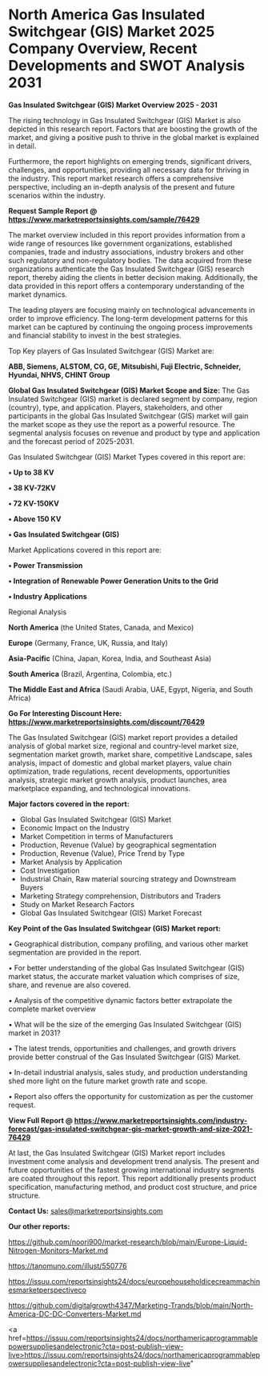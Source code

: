 # North America Gas Insulated Switchgear (GIS) Market 2025 Company Overview, Recent Developments and SWOT Analysis 2031

<Strong> Gas Insulated Switchgear (GIS) Market Overview 2025 - 2031</strong>

The rising technology in Gas Insulated Switchgear (GIS) Market is also depicted in this research report. Factors that are boosting the growth of the market, and giving a positive push to thrive in the global market is explained in detail.

Furthermore, the report highlights on emerging trends, significant drivers, challenges, and opportunities, providing all necessary data for thriving in the industry. This report market research offers a comprehensive perspective, including an in-depth analysis of the present and future scenarios within the industry.

<strong>Request Sample Report @ <a href=https://www.marketreportsinsights.com/sample/76429>https://www.marketreportsinsights.com/sample/76429</a></strong>

The market overview included in this report provides information from a wide range of resources like government organizations, established companies, trade and industry associations, industry brokers and other such regulatory and non-regulatory bodies. The data acquired from these organizations authenticate the Gas Insulated Switchgear (GIS) research report, thereby aiding the clients in better decision making. Additionally, the data provided in this report offers a contemporary understanding of the market dynamics.

The leading players are focusing mainly on technological advancements in order to improve efficiency. The long-term development patterns for this market can be captured by continuing the ongoing process improvements and financial stability to invest in the best strategies.

Top Key players of Gas Insulated Switchgear (GIS) Market are:

<strong>ABB, Siemens, ALSTOM, CG, GE, Mitsubishi, Fuji Electric, Schneider, Hyundai, NHVS, CHINT Group</strong>

<strong><b>Global Gas Insulated Switchgear (GIS) Market Scope and Size:</b></strong>
The Gas Insulated Switchgear (GIS) market is declared segment by company, region (country), type, and application. Players, stakeholders, and other participants in the global Gas Insulated Switchgear (GIS) market will gain the market scope as they use the report as a powerful resource. The segmental analysis focuses on revenue and product by type and application and the forecast period of 2025-2031.

Gas Insulated Switchgear (GIS) Market Types covered in this report are:

<strong>• Up to 38 KV

• 38 KV-72KV

• 72 KV-150KV

• Above 150 KV

• Gas Insulated Switchgear (GIS)</strong>

Market Applications covered in this report are:

<strong>• Power Transmission

• Integration of Renewable Power Generation Units to the Grid

• Industry Applications</strong> 

Regional Analysis

<strong>North America</strong> (the United States, Canada, and Mexico)

<strong>Europe</strong> (Germany, France, UK, Russia, and Italy)

<strong>Asia-Pacific</strong> (China, Japan, Korea, India, and Southeast Asia)

<strong>South America</strong> (Brazil, Argentina, Colombia, etc.)

<strong>The Middle East and Africa</strong> (Saudi Arabia, UAE, Egypt, Nigeria, and South Africa)

<strong>Go For Interesting Discount Here: <a href=https://www.marketreportsinsights.com/discount/76429>https://www.marketreportsinsights.com/discount/76429</a></strong>

The Gas Insulated Switchgear (GIS) market report provides a detailed analysis of global market size, regional and country-level market size, segmentation market growth, market share, competitive Landscape, sales analysis, impact of domestic and global market players, value chain optimization, trade regulations, recent developments, opportunities analysis, strategic market growth analysis, product launches, area marketplace expanding, and technological innovations.

<strong><b>Major factors covered in the report:</b></strong>
<ul>
  <li>Global Gas Insulated Switchgear (GIS) Market </li>
  <li>Economic Impact on the Industry</li>
  <li>Market Competition in terms of Manufacturers</li>
  <li>Production, Revenue (Value) by geographical segmentation</li>
  <li>Production, Revenue (Value), Price Trend by Type</li>
  <li>Market Analysis by Application</li>
  <li>Cost Investigation</li>
  <li>Industrial Chain, Raw material sourcing strategy and Downstream Buyers</li>
  <li>Marketing Strategy comprehension, Distributors and Traders</li>
  <li>Study on Market Research Factors</li>
  <li>Global Gas Insulated Switchgear (GIS) Market Forecast</li>
</ul>

<strong><b>Key Point of the Gas Insulated Switchgear (GIS) Market report:</b></strong>

• Geographical distribution, company profiling, and various other market segmentation are provided in the report.

• For better understanding of the global Gas Insulated Switchgear (GIS) market status, the accurate market valuation which comprises of size, share, and revenue are also covered.

• Analysis of the competitive dynamic factors better extrapolate the complete market overview

• What will be the size of the emerging Gas Insulated Switchgear (GIS) market in 2031?

• The latest trends, opportunities and challenges, and growth drivers provide better construal of the Gas Insulated Switchgear (GIS) Market.

• In-detail industrial analysis, sales study, and production understanding shed more light on the future market growth rate and scope.

• Report also offers the opportunity for customization as per the customer request.

<strong><b>View Full Report @ <a href=https://www.marketreportsinsights.com/industry-forecast/gas-insulated-switchgear-gis-market-growth-and-size-2021-76429>https://www.marketreportsinsights.com/industry-forecast/gas-insulated-switchgear-gis-market-growth-and-size-2021-76429</a></b></strong>


At last, the Gas Insulated Switchgear (GIS) Market report includes investment come analysis and development trend analysis. The present and future opportunities of the fastest growing international industry segments are coated throughout this report. This report additionally presents product specification, manufacturing method, and product cost structure, and price structure.

<strong>Contact Us:</strong>
sales@marketreportsinsights.com

<strong>Our other reports:</strong>

<a href=https://github.com/noori900/market-research/blob/main/Europe-Liquid-Nitrogen-Monitors-Market.md>https://github.com/noori900/market-research/blob/main/Europe-Liquid-Nitrogen-Monitors-Market.md</a>

<a href=https://tanomuno.com/illust/550776>https://tanomuno.com/illust/550776</a>

<a href=https://issuu.com/reportsinsights24/docs/europehouseholdicecreammachinesmarketperspectiveco>https://issuu.com/reportsinsights24/docs/europehouseholdicecreammachinesmarketperspectiveco</a>

<a href=https://github.com/digitalgrowth4347/Marketing-Trands/blob/main/North-America-DC-DC-Converters-Market.md>https://github.com/digitalgrowth4347/Marketing-Trands/blob/main/North-America-DC-DC-Converters-Market.md</a>

<a href=https://issuu.com/reportsinsights24/docs/northamericaprogrammablepowersuppliesandelectronic?cta=post-publish-view-live>https://issuu.com/reportsinsights24/docs/northamericaprogrammablepowersuppliesandelectronic?cta=post-publish-view-live</a>"
